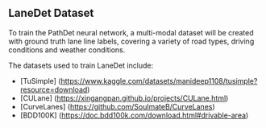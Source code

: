 ## LaneDet Dataset
To train the PathDet neural network, a multi-modal dataset will be created with ground truth lane line labels, covering a variety of road types, driving conditions and weather conditions.

The datasets used to train LaneDet include:
- [TuSimple] (https://www.kaggle.com/datasets/manideep1108/tusimple?resource=download)
- [CULane] (https://xingangpan.github.io/projects/CULane.html)
- [CurveLanes] (https://github.com/SoulmateB/CurveLanes)
- [BDD100K] (https://doc.bdd100k.com/download.html#drivable-area)

